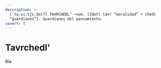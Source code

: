 ```yaml
---
description: >-
  [ˈta.vɾ.tʃɛ.dəlʔ] TAVRCHEDL’ –nom. [Zdetl tavr “moralidad” + chedl
  “guardianes”]. Guardianes del pensamiento.
coverY: 0
---
```


# Tavrchedl'

Bla
